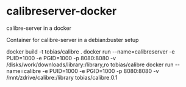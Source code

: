 # calibreserver-docker
calibre-server in a docker

Container for calibre-server in a debian:buster setup

docker build -t tobias/calibre . docker run --name=calibreserver -e PUID=1000 -e PGID=1000 -p 8080:8080 -v /disks/work/downloads/library:/library,ro tobias/calibre
docker run --name=calibre -e PUID=1000 -e PGID=1000 -p 8080:8080 -v /mnt/zdrive/calibre:/library tobias/calibre:0.1
